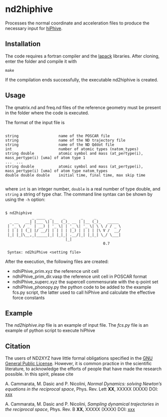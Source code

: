 # nd2hiphive

Processes the normal coordinate and acceleration files to produce the necessary input for [hiPhive](https://hiphive.materialsmodeling.org).

## Installation

The code requires a fortran compiler and the [lapack](https://netlib.org/lapack/) libraries. After cloning, enter the folder and compile it with

`make`

If the compilation ends successfully, the executable nd2hiphive is created.

## Usage

The qmatrix.nd and freq.nd files of the reference geometry must be present in the folder where the code is executed.

The format of the input file is


```

string                  name of the POSCAR file
string                  name of the ND trajectory file
string                  name of the ND Qddot file
int                     number of atomic types (natom_types)
string double           atomic symbol and mass (at_pertype(i), mass_pertype(i) [uma] of atom type 1
...  ...
string double           atomic symbol and mass (at_pertype(i), mass_pertype(i) [uma] of atom type natom_types
double double double    initial time, final time, max skip time


```

where `int` is an integer number, `double` is a real number of type double, and `string` a string of type char. The command line syntax can be shown by using the `-h` option:

```

$ nd2hiphive
            _ ____  _     _       _     _           
  _ __   __| |___ \| |__ (_)_ __ | |__ (_)_   _____ 
 | '_ \ / _` | __) | '_ \| | '_ \| '_ \| \ \ / / _ \
 | | | | (_| |/ __/| | | | | |_) | | | | |\ V /  __/
 |_| |_|\__,_|_____|_| |_|_| .__/|_| |_|_| \_/ \___|
                           |_|                      
                                            0.7

 Syntax: nd2hiPhive <setting file>

```

After the execution, the following files are created:

- ndhiPhive_prim.xyz the reference unit cell
- ndhiPhive_prim_dir.vasp the reference unit cell in POSCAR format
- ndhiPhive_superc.xyz the supercell commensurate with the q-point set
- ndhiPhive_phonopy.py the python code to be added to the example fcs.py script, the latter used to call hiPhive and calculate the effective force constants

## Example

The *nd2hiphive.inp* file is an example of input file. The *fcs.py* file is an example of python script to execute hiPhive

## Citation

The users of ND2XYZ have little formal obligations specified in the [GNU General Public License](https://www.gnu.org/licenses/old-licenses/gpl-2.0.en.html).
However, it is common practice in the scientific literature, to acknowledge the efforts of people that have made the research possible.
In this spirit, please cite

A. Cammarata, M. Dasic and P. Nicolini, *Normal Dynamics: solving Newton’s equations in the reciprocal space*, Phys. Rev. Lett **XX**, XXXXX (XXXX) DOI: [xxx](https://doi.org/10.1103/xxx)

A. Cammarata, M. Dasic and P. Nicolini, *Sampling dynamical trajectories in the reciprocal space*, Phys. Rev. B **XX**, XXXXX (XXXX) DOI: [xxx](https://doi.org/10.1103/xxx)

